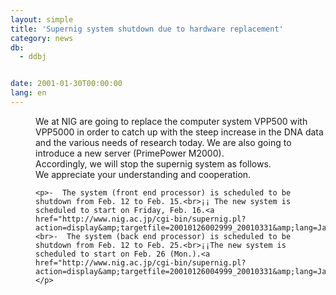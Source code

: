 ```yaml
---
layout: simple
title: 'Supernig system shutdown due to hardware replacement'
category: news
db:
  - ddbj


date: 2001-01-30T00:00:00
lang: en
---
```


<dd>We at NIG are going to replace the computer system VPP500 with VPP5000 in order to catch up with the steep increase in the DNA data and the various needs of research today. We are also going to introduce a new server (PrimePower M2000).<br>Accordingly, we will stop the supernig system as follows.<br>We appreciate your understanding and cooperation.

    <p>-  The system (front end processor) is scheduled to be shutdown from Feb. 12 to Feb. 15.<br>¡¡ The new system is scheduled to start on Friday, Feb. 16.<a href="http://www.nig.ac.jp/cgi-bin/supernig.pl?action=display&amp;targetfile=20010126002999_20010331&amp;lang=Japanese">¡ÊDetail¡Ë</a><br>-  The system (back end processor) is scheduled to be shutdown from Feb. 12 to Feb. 25.<br>¡¡The new system is scheduled to start on Feb. 26 (Mon.).<a href="http://www.nig.ac.jp/cgi-bin/supernig.pl?action=display&amp;targetfile=20010126004999_20010331&amp;lang=Japanese">¡ÊDetail¡Ë</a></p>
</dd>
